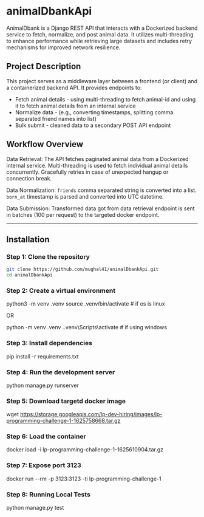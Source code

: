 # animalDbankApi
AnimalDbank is a Django REST API that interacts with a Dockerized backend service to fetch, normalize, and post animal data. It utilizes multi-threading to enhance performance while retrieving large datasets and includes retry mechanisms for improved network resilience.

## Project Description
This project serves as a middleware layer between a frontend (or client) and a containerized backend API. It provides endpoints to:

- Fetch animal details - using multi-threading to fetch animal-id and using it to fetch animal details from an internal service
- Normalize data - (e.g., converting timestamps, splitting comma separated friend names into list)
- Bulk submit - cleaned data to a secondary POST API endpoint

## Workflow Overview

Data Retrieval:
   The API fetches paginated animal data from a Dockerized internal service.
   Multi-threading is used to fetch individual animal details concurrently.
   Gracefully retries in case of unexpected hangup or connection break.

Data Normalization:
   `friends` comma separated string is converted into a list.
   `born_at` timestamp is parsed and converted into UTC datetime.

Data Submission:
   Transformed data got from data retrieval endpoint is sent in batches (100 per request) to the targeted docker endpoint.

---
## Installation

### Step 1: Clone the repository

```bash
git clone https://github.com/mughal41/animalDbankApi.git
cd animalDbankApi
````
### Step 2: Create a virtual environment

python3 -m venv .venv
source .venv/bin/activate # if os is linux

OR

python -m venv .venv
.\.venv\Scripts\activate # if using windows


### Step 3: Install dependencies
pip install -r requirements.txt

### Step 4: Run the development server
python manage.py runserver

### Step 5: Download targetd docker image
wget https://storage.googleapis.com/lp-dev-hiring/images/lp-programming-challenge-1-1625758668.tar.gz


### Step 6: Load the container
docker load -i lp-programming-challenge-1-1625610904.tar.gz

### Step 7: Expose port 3123
docker run --rm -p 3123:3123 -ti lp-programming-challenge-1

### Step 8: Running Local Tests
python manage.py test
